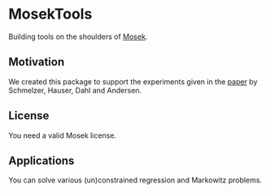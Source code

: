 # MosekTools

Building tools on the shoulders of [Mosek](http://www.mosek.com).

## Motivation

We created this package to support the experiments given in the [paper](http://arxiv.org/abs/1310.3397)
by Schmelzer, Hauser, Dahl and Andersen.


## License

You need a valid Mosek license.

## Applications

You can solve various (un)constrained regression and Markowitz problems.
